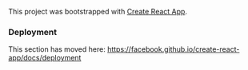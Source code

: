 This project was bootstrapped with [Create React App](https://github.com/facebook/create-react-app).

### Deployment

This section has moved here: https://facebook.github.io/create-react-app/docs/deployment
